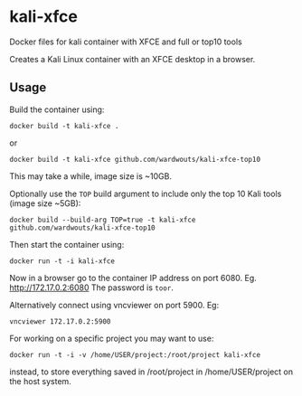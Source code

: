 # kali-xfce
Docker files for kali container with XFCE and full or top10 tools

Creates a Kali Linux container with an XFCE desktop in a browser.

## Usage

Build the container using:

```
docker build -t kali-xfce .
```

or

```
docker build -t kali-xfce github.com/wardwouts/kali-xfce-top10
```

This may take a while, image size is ~10GB.

Optionally use the `TOP` build argument to include only the top 10 Kali tools (image size ~5GB):

```
docker build --build-arg TOP=true -t kali-xfce github.com/wardwouts/kali-xfce-top10
```

Then start the container using:

```
docker run -t -i kali-xfce
```

Now in a browser go to the container IP address on port 6080. Eg. http://172.17.0.2:6080
The password is `toor`.

Alternatively connect using vncviewer on port 5900. Eg:
```
vncviewer 172.17.0.2:5900
```

For working on a specific project you may want to use:

```
docker run -t -i -v /home/USER/project:/root/project kali-xfce
```

instead, to store everything saved in /root/project in /home/USER/project on the host system.
